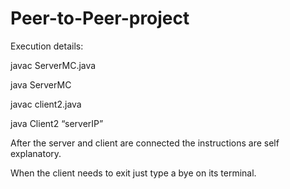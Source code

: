 Peer-to-Peer-project
========================
Execution details:

javac ServerMC.java

java ServerMC 

javac client2.java 

java Client2 “serverIP”

After the server and client are connected the instructions are self explanatory. 

When the client needs to exit just type a bye on its terminal.

